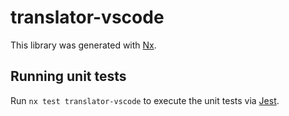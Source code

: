 # translator-vscode

This library was generated with [Nx](https://nx.dev).

## Running unit tests

Run `nx test translator-vscode` to execute the unit tests via [Jest](https://jestjs.io).
